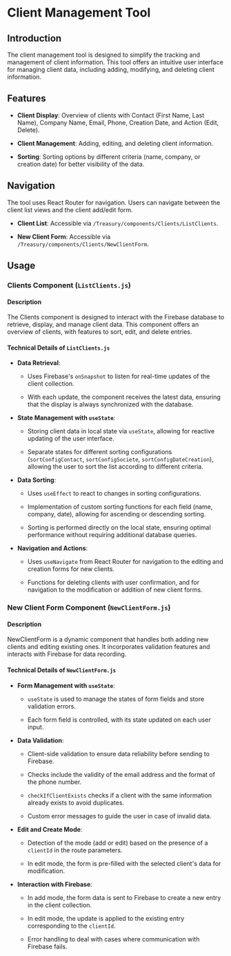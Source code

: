 # Client Management Tool

## Introduction

The client management tool is designed to simplify the tracking and management of client information. This tool offers an intuitive user interface for managing client data, including adding, modifying, and deleting client information.

## Features

- **Client Display**: Overview of clients with Contact (First Name, Last Name), Company Name, Email, Phone, Creation Date, and Action (Edit, Delete).

- **Client Management**: Adding, editing, and deleting client information.

- **Sorting**: Sorting options by different criteria (name, company, or creation date) for better visibility of the data.

## Navigation

The tool uses React Router for navigation. Users can navigate between the client list views and the client add/edit form.

- **Client List**: Accessible via `/Treasury/components/Clients/ListClients`.

- **New Client Form**: Accessible via `/Treasury/components/Clients/NewClientForm`.

## Usage

### Clients Component (`ListClients.js`)

#### Description

The Clients component is designed to interact with the Firebase database to retrieve, display, and manage client data. This component offers an overview of clients, with features to sort, edit, and delete entries.

#### Technical Details of `ListClients.js`

- **Data Retrieval**:

  - Uses Firebase's `onSnapshot` to listen for real-time updates of the client collection.

  - With each update, the component receives the latest data, ensuring that the display is always synchronized with the database.

- **State Management with `useState`**:

  - Storing client data in local state via `useState`, allowing for reactive updating of the user interface.

  - Separate states for different sorting configurations (`sortConfigContact`, `sortConfigSociete`, `sortConfigDateCreation`), allowing the user to sort the list according to different criteria.

- **Data Sorting**:

  - Uses `useEffect` to react to changes in sorting configurations.

  - Implementation of custom sorting functions for each field (name, company, date), allowing for ascending or descending sorting.

  - Sorting is performed directly on the local state, ensuring optimal performance without requiring additional database queries.

- **Navigation and Actions**:

  - Uses `useNavigate` from React Router for navigation to the editing and creation forms for new clients.

  - Functions for deleting clients with user confirmation, and for navigation to the modification or addition of new client forms.

### New Client Form Component (`NewClientForm.js`)

#### Description

NewClientForm is a dynamic component that handles both adding new clients and editing existing ones. It incorporates validation features and interacts with Firebase for data recording.

#### Technical Details of `NewClientForm.js`

- **Form Management with `useState`**:

  - `useState` is used to manage the states of form fields and store validation errors.

  - Each form field is controlled, with its state updated on each user input.

- **Data Validation**:

  - Client-side validation to ensure data reliability before sending to Firebase.

  - Checks include the validity of the email address and the format of the phone number.

  - `checkIfClientExists` checks if a client with the same information already exists to avoid duplicates.

  - Custom error messages to guide the user in case of invalid data.

- **Edit and Create Mode**:

  - Detection of the mode (add or edit) based on the presence of a `clientId` in the route parameters.

  - In edit mode, the form is pre-filled with the selected client's data for modification.

- **Interaction with Firebase**:

  - In add mode, the form data is sent to Firebase to create a new entry in the client collection.

  - In edit mode, the update is applied to the existing entry corresponding to the `clientId`.

  - Error handling to deal with cases where communication with Firebase fails.
